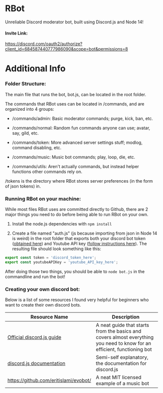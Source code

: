 # RBot
 Unreliable Discord moderator bot, built using Discord.js and Node 14!
 
#### Invite Link:
 https://discord.com/oauth2/authorize?client_id=684587440777986090&scope=bot&permissions=8


# Additional Info
 
### Folder Structure:
 The main file that runs the bot, bot.js, can be located in the root folder.

 The commands that RBot uses can be located in /commands, and are organized into 4 groups:
 
 - /commands/admin: Basic moderator commands; purge, kick, ban, etc.
 
 - /commands/normal: Random fun commands anyone can use; avatar, say, gild, etc.
 
 - /commands/token: More advanced server settings stuff; modlog, command disabling, etc.
 
 - /commands/music: Music bot commands; play, loop, die, etc.
 
 - /commands/utils: Aren't actually commands, but instead helper functions other commands rely on.
 
 /tokens is the directory where RBot stores server preferences (in the form of json tokens) in.
 
### Running RBot on your machine:
 While most files RBot uses are committed directly to Github, there are 2 major things you need to do before being able to run RBot on your own.
 
 1. Install the node.js dependencies with `npm install`
 
 2. Create a file named "auth.js" (js because importing from json in Node 14 is weird) in the root folder that exports both your discord bot token ([obtained here](https://discord.com/developers/applications)) and Youtube API key ([follow instructions here](https://developers.google.com/youtube/v3/getting-started)). The resulting file should look something like this:
 ```js
 export const token = 'discord_token_here';
 export const youtubeAPIKey = 'youtube_API_key_here';
 ```
After doing those two things, you should be able to `node bot.js` in the commandline and run the bot!

### Creating your own discord bot:
 Below is a list of some resources I found very helpful for beginners who want to create their own discord bots.
 
 | Resource Name | Description |
 | ----------- | ----------- |
 | [Official discord.js guide](https://discordjs.guide/) | A neat guide that starts from the basics and covers almost everything you need to know for an efficient, functioning bot |
 | [discord.js documentation](https://discord.js.org/#/docs/main/stable/general/welcome) | Semi-self explanatory, the documentation for discord.js |
 | https://github.com/eritislami/evobot/ | A neat MIT licensed example of a music bot |